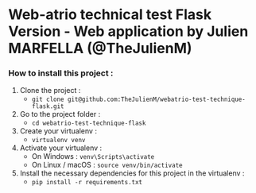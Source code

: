 # Web-atrio technical test Flask Version - Web application by Julien MARFELLA (@TheJulienM)

### How to install this project :

1. Clone the project : 
   - `git clone git@github.com:TheJulienM/webatrio-test-technique-flask.git`
2. Go to the project folder : 
   - `cd webatrio-test-technique-flask`
3. Create your virtualenv :
    - `virtualenv venv`
4. Activate your virtualenv :
    - On Windows : `venv\Scripts\activate`
    - On Linux / macOS : `source venv/bin/activate`
5. Install the necessary dependencies for this project in the virtualenv :
   - `pip install -r requirements.txt`